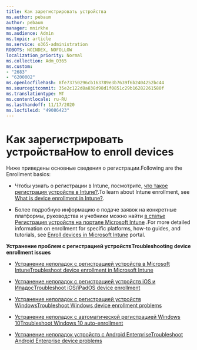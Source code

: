 ```yaml
---
title: Как зарегистрировать устройства
ms.author: pebaum
author: pebaum
manager: mnirkhe
ms.audience: Admin
ms.topic: article
ms.service: o365-administration
ROBOTS: NOINDEX, NOFOLLOW
localization_priority: Normal
ms.collection: Adm_O365
ms.custom:
- "2683"
- "6200002"
ms.openlocfilehash: 8fe73750296cb163789e3b7639f6b2404252bc44
ms.sourcegitcommit: 35e2c122d8a838d98d1f0851c29b16282261580f
ms.translationtype: MT
ms.contentlocale: ru-RU
ms.lasthandoff: 11/17/2020
ms.locfileid: "49086423"
---
```

# <a name="how-to-enroll-devices"></a><span data-ttu-id="efeb7-102">Как зарегистрировать устройства</span><span class="sxs-lookup"><span data-stu-id="efeb7-102">How to enroll devices</span></span>

<span data-ttu-id="efeb7-103">Ниже приведены основные сведения о регистрации.</span><span class="sxs-lookup"><span data-stu-id="efeb7-103">Following are the Enrollment basics:</span></span>

- <span data-ttu-id="efeb7-104">Чтобы узнать о регистрации в Intune, посмотрите, [что такое регистрация устройств в Intune?](https://docs.microsoft.com/mem/intune/enrollment/device-enrollment).</span><span class="sxs-lookup"><span data-stu-id="efeb7-104">To learn about Intune enrollment, see [What is device enrollment in Intune?](https://docs.microsoft.com/mem/intune/enrollment/device-enrollment).</span></span>

- <span data-ttu-id="efeb7-105">Более подробную информацию о подаче заявок на конкретные платформы, руководства и учебники можно найти [в статье Регистрация устройств на портале Microsoft Intune](https://docs.microsoft.com/mem/intune/enrollment/) .</span><span class="sxs-lookup"><span data-stu-id="efeb7-105">For more detailed information on enrollment for specific platforms, how-to guides, and tutorials, see [Enroll devices in Microsoft Intune](https://docs.microsoft.com/mem/intune/enrollment/) portal.</span></span>

<span data-ttu-id="efeb7-106">**Устранение проблем с регистрацией устройств**</span><span class="sxs-lookup"><span data-stu-id="efeb7-106">**Troubleshooting device enrollment issues**</span></span>

- [<span data-ttu-id="efeb7-107">Устранение неполадок с регистрацией устройств в Microsoft Intune</span><span class="sxs-lookup"><span data-stu-id="efeb7-107">Troubleshoot device enrollment in Microsoft Intune</span></span>](https://docs.microsoft.com/mem/intune/enrollment/troubleshoot-device-enrollment-in-intune)

- [<span data-ttu-id="efeb7-108">Устранение неполадок с регистрацией устройств iOS и Ипадос</span><span class="sxs-lookup"><span data-stu-id="efeb7-108">Troubleshoot iOS/iPadOS device enrollment</span></span>](https://docs.microsoft.com/mem/intune/enrollment/troubleshoot-ios-enrollment-errors)

- [<span data-ttu-id="efeb7-109">Устранение неполадок с регистрацией устройств Windows</span><span class="sxs-lookup"><span data-stu-id="efeb7-109">Troubleshoot Windows device enrollment problems</span></span>](https://docs.microsoft.com/mem/intune/enrollment/troubleshoot-windows-enrollment-errors)

- [<span data-ttu-id="efeb7-110">Устранение неполадок с автоматической регистрацией Windows 10</span><span class="sxs-lookup"><span data-stu-id="efeb7-110">Troubleshoot Windows 10 auto-enrollment</span></span>](https://docs.microsoft.com/mem/intune/enrollment/troubleshoot-windows-auto-enrollment)

- [<span data-ttu-id="efeb7-111">Устранение неполадок устройств с Android Enterprise</span><span class="sxs-lookup"><span data-stu-id="efeb7-111">Troubleshoot Android Enterprise device problems</span></span>](https://docs.microsoft.com/mem/intune/enrollment/troubleshoot-android-enrollment)


